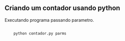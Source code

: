 ## Criando um contador usando python

Executando programa passando parametro.

``` bash

	python contador.py parms

```